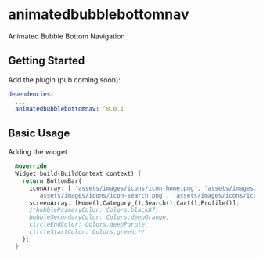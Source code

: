 # animatedbubblebottomnav

Animated Bubble  Bottom Navigation 

## Getting Started

Add the plugin (pub coming soon):

```yaml
dependencies:
  ...
  animatedbubblebottomnav: ^0.0.1
```



## Basic Usage

Adding the widget
```dart
  @override
  Widget build(BuildContext context) {
    return BottomBar(
      iconArray: [ 'assets/images/icons/icon-home.png', 'assets/images/icons/icon-category.png',
        'assets/images/icons/icon-search.png', 'assets/images/icons/icon-cart.png','assets/images/icons/icon-user.png'],
      screenArray: [Home(),Category_(),Search(),Cart(),Profile()],
      /*bubblePrimaryColor: Colors.black87,
      bubbleSecondaryColor: Colors.deepOrange,
      circleEndColor: Colors.deepPurple,
      circleStartColor: Colors.green,*/
    );
  }
```
